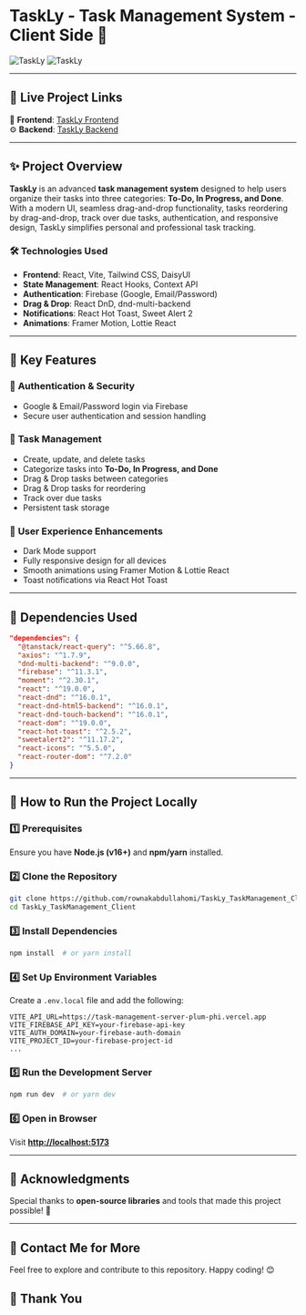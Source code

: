 # TaskLy - Task Management System - Client Side 🚀

![TaskLy](https://i.ibb.co.com/jkDqtVCS/taskly1.png)
![TaskLy](https://i.ibb.co.com/twFVjzMC/taskly2.png)


---

## 🔗 Live Project Links  
🎨 **Frontend**: [TaskLy Frontend](https://task-management-ae3a9.web.app)  
⚙️ **Backend**: [TaskLy Backend](https://task-management-server-plum-phi.vercel.app)  

---

## ✨ Project Overview  

**TaskLy** is an advanced **task management system** designed to help users organize their tasks into three categories: **To-Do, In Progress, and Done**. With a modern UI, seamless drag-and-drop functionality, tasks reordering by drag-and-drop, track over due tasks, authentication, and responsive design, TaskLy simplifies personal and professional task tracking.

### 🛠️ Technologies Used  
- **Frontend**: React, Vite, Tailwind CSS, DaisyUI  
- **State Management**: React Hooks, Context API  
- **Authentication**: Firebase (Google, Email/Password)  
- **Drag & Drop**: React DnD, dnd-multi-backend  
- **Notifications**: React Hot Toast, Sweet Alert 2 
- **Animations**: Framer Motion, Lottie React  

---

## 🌟 Key Features  

### 🔑 **Authentication & Security**  
- Google & Email/Password login via Firebase  
- Secure user authentication and session handling  

### 📌 **Task Management**  
- Create, update, and delete tasks  
- Categorize tasks into **To-Do, In Progress, and Done**  
- Drag & Drop tasks between categories
- Drag & Drop tasks for reordering
- Track over due tasks
- Persistent task storage  

### 🎨 **User Experience Enhancements**  
- Dark Mode support  
- Fully responsive design for all devices  
- Smooth animations using Framer Motion & Lottie React  
- Toast notifications via React Hot Toast  

---

## 📜 Dependencies Used  

```json
"dependencies": {
  "@tanstack/react-query": "^5.66.8",
  "axios": "^1.7.9",
  "dnd-multi-backend": "^9.0.0",
  "firebase": "^11.3.1",
  "moment": "^2.30.1",
  "react": "^19.0.0",
  "react-dnd": "^16.0.1",
  "react-dnd-html5-backend": "^16.0.1",
  "react-dnd-touch-backend": "^16.0.1",
  "react-dom": "^19.0.0",
  "react-hot-toast": "^2.5.2",
  "sweetalert2": "^11.17.2",
  "react-icons": "^5.5.0",
  "react-router-dom": "^7.2.0"
}
```

---

## 🚀 How to Run the Project Locally  

### 1️⃣ Prerequisites  
Ensure you have **Node.js (v16+)** and **npm/yarn** installed.  

### 2️⃣ Clone the Repository  
```sh
git clone https://github.com/rownakabdullahomi/TaskLy_TaskManagement_Client.git
cd TaskLy_TaskManagement_Client
```

### 3️⃣ Install Dependencies  
```sh
npm install  # or yarn install
```

### 4️⃣ Set Up Environment Variables  
Create a `.env.local` file and add the following:  

```env
VITE_API_URL=https://task-management-server-plum-phi.vercel.app
VITE_FIREBASE_API_KEY=your-firebase-api-key
VITE_AUTH_DOMAIN=your-firebase-auth-domain
VITE_PROJECT_ID=your-firebase-project-id
...
```

### 5️⃣ Run the Development Server  
```sh
npm run dev  # or yarn dev
```

### 6️⃣ Open in Browser  
Visit **[http://localhost:5173](http://localhost:5173)**  

---

## 🙌 Acknowledgments  

Special thanks to **open-source libraries** and tools that made this project possible! 💜  

---

## 📧 Contact Me for More  

Feel free to explore and contribute to this repository. Happy coding! 😊  

## 🤝 Thank You

